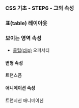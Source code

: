 ### CSS 기초 - STEP6 - 그외 속성

### 표(table) 레이아웃


### 보이는 영역 속성
- [클립(clip)](./04_clip.md)
오퍼서티


#### 변형 속성
트랜스폼


#### 애니메이션 속성
트랜지션
애니메이션

